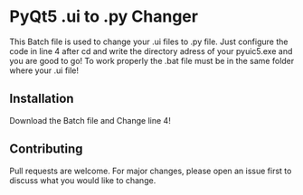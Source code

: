 # PyQt5 .ui to .py Changer

This Batch file is used to change your .ui files to .py file. Just configure the code in line 4 after cd and write the directory adress of your pyuic5.exe and you are good to go! To work properly the .bat file must be in the same folder where your .ui file!


## Installation

Download the Batch file and Change line 4!

## Contributing
Pull requests are welcome. For major changes, please open an issue first to discuss what you would like to change.


